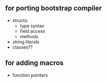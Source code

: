 ## for porting bootstrap compiler

- structs:
    - type syntax
    - field access
    - methods
- string literals
- classes??

## for adding macros

- function pointers
